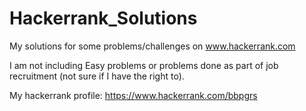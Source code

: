 # Hackerrank_Solutions
My solutions for some problems/challenges on www.hackerrank.com

I am not including Easy problems or problems done as part of job recruitment (not sure if I have the right to).

My hackerrank profile: https://www.hackerrank.com/bbpgrs

